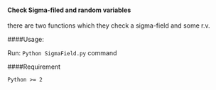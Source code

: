 #### Check Sigma-filed and random variables

there are two functions which they check a sigma-field and some r.v.


####Usage:

Run:
``Python SigmaField.py``
command

####Requirement

``Python >= 2``
